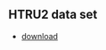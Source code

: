 ## HTRU2 data set
- [download](https://archive.ics.uci.edu/ml/machine-learning-databases/00372/HTRU2.zip)

